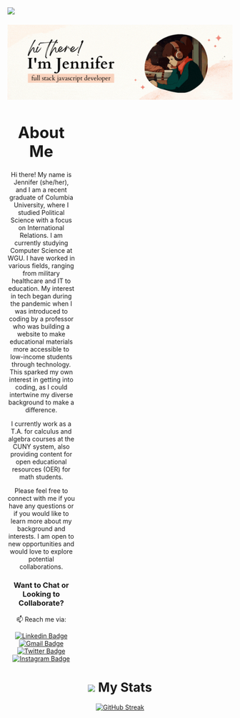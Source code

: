 <div align="left" style="margin-bottom: 20px;">
  <img src="https://img.shields.io/github/followers/jennisung?style=social">
</div>


<p align="center">

  <img src="img/jennifer.gif" alt="Jennifer GIF" width="850">
</p>

<div style="width: 30%" align="center">

<div align="center">
  <h1 style="font-size: 35px;">About Me</h1>
</div>

Hi there! My name is Jennifer (she/her), and I am a recent graduate of Columbia University, where I studied Political Science with a focus on International Relations. I am currently studying Computer Science at WGU. I have worked in various fields, ranging from military healthcare and IT to education. My interest in tech began during the pandemic when I was introduced to coding by a professor who was building a website to make educational materials more accessible to low-income students through technology. This sparked my own interest in getting into coding, as I could intertwine my diverse background to make a difference.

I currently work as a T.A. for calculus and algebra courses at the CUNY system, also providing content for open educational resources (OER) for math students.

Please feel free to connect with me if you have any questions or if you would like to learn more about my background and interests. I am open to new opportunities and would love to explore potential collaborations.

<div align="center">

### Want to Chat or Looking to Collaborate?

📫 Reach me via:

[![Linkedin Badge](https://img.shields.io/badge/-LinkedIn-0e76a8?style=flat-square&logo=Linkedin&logoColor=white)](https://www.linkedin.com/in/jennisung/)
[![Gmail Badge](https://img.shields.io/badge/Gmail-D14836?style=flat-square&logo=gmail&logoColor=white)](mailto:jennifer.jungah.sung@gmail.com)
[![Twitter Badge](https://img.shields.io/badge/-Twitter-00acee?style=flat-square&logo=Twitter&logoColor=white)](https://twitter.com/JenniferSu82956)
[![Instagram Badge](https://img.shields.io/badge/-Instagram-e4405f?style=flat-square&logo=Instagram&logoColor=white)](https://www.instagram.com/img_jenn/)

</div>


</div>


<div align="center">
  <h1><img src="https://media4.giphy.com/media/MIGbtLZoVjbl0bYbAd/giphy.gif?cid=ecf05e472t2h0i8d7dcjaoau9iqtchhr899hxmpxzzgc7lyw&rid=giphy.gif" width="25"> My Stats</h1>
</div>

<p align="center">
<a href="https://git.io/streak-stats">
<img src="https://streak-stats.demolab.com?user=jennisung&theme=submarine-flowers" alt="GitHub Streak">
</a>
</p>


